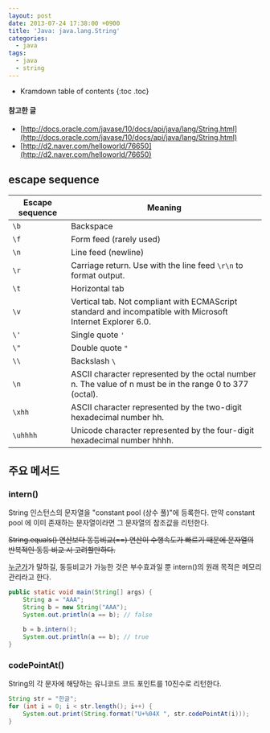 ```yaml
---
layout: post
date: 2013-07-24 17:38:00 +0900
title: 'Java: java.lang.String'
categories:
  - java
tags:
  - java
  - string
---
```


* Kramdown table of contents
{:toc .toc}

#### 참고한 글
- [http://docs.oracle.com/javase/10/docs/api/java/lang/String.html](http://docs.oracle.com/javase/10/docs/api/java/lang/String.html)
- [http://d2.naver.com/helloworld/76650](http://d2.naver.com/helloworld/76650)

## escape sequence

| Escape sequence | Meaning                                                                                                     |
|-----------------|-------------------------------------------------------------------------------------------------------------|
| `\b`              | Backspace                                                                                                   |
| `\f`              | Form feed (rarely used)                                                                                     |
| `\n`              | Line feed (newline)                                                                                         |
| `\r`              | Carriage return. Use with the line feed `\r\n` to format output.                                            |
| `\t`              | Horizontal tab                                                                                              |
| `\v`              | Vertical tab. Not compliant with ECMAScript standard and incompatible with Microsoft Internet Explorer 6.0. |
| `\'`              | Single quote `'`                                                                                            |
| `\"`              | Double quote `"`                                                                                            |
| `\\`              | Backslash `\`                                                                                               |
| `\n`              | ASCII character represented by the octal number n. The value of n must be in the range 0 to 377 (octal).    |
| `\xhh`            | ASCII character represented by the two-digit hexadecimal number hh.                                         |
| `\uhhhh`          | Unicode character represented by the four-digit hexadecimal number hhhh.                                    |

## 주요 메서드

### intern()

String 인스턴스의 문자열을 "constant pool (상수 풀)"에 등록한다.  만약 constant pool 에 이미 존재하는 문자열이라면 그 문자열의 참조값을 리턴한다.

~~String.equals() 연산보다 동등비교(==) 연산이 수행속도가 빠르기 때문에 문자열의 반복적인 동등 비교 시 고려할만하다.~~

[누군가](http://stackoverflow.com/questions/1091045/is-it-good-practice-to-use-java-lang-string-intern)가 말하길, 동등비교가 가능한 것은 부수효과일 뿐 intern()의 원래 목적은 메모리 관리라고 한다.

```java
public static void main(String[] args) {
    String a = "AAA";
    String b = new String("AAA");
    System.out.println(a == b); // false

    b = b.intern();
    System.out.println(a == b); // true
}
```

### codePointAt()

String의 각 문자에 해당하는 유니코드 코드 포인트를 10진수로 리턴한다.

```java
String str = "한글";
for (int i = 0; i < str.length(); i++) {
    System.out.print(String.format("U+%04X ", str.codePointAt(i)));
}
```
